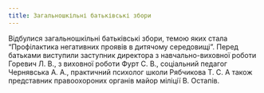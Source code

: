 ```yaml
---
title: Загальношкільні батьківські збори
---
```


Відбулися загальношкільні батьківські збори, темою яких стала “Профілактика негативних проявів в дитячому середовищі”. Перед батьками виступили заступник директора з навчально-виховної роботи Горевич Л. В., з виховної роботи Фурт С. В., соціальний педагог Чернявська А. А., практичний психолог школи Рябчикова Т. С. А також представник правоохороних органів майор міліції В. Остапів.

<slideshow id="72157651656716625"></slideshow>
